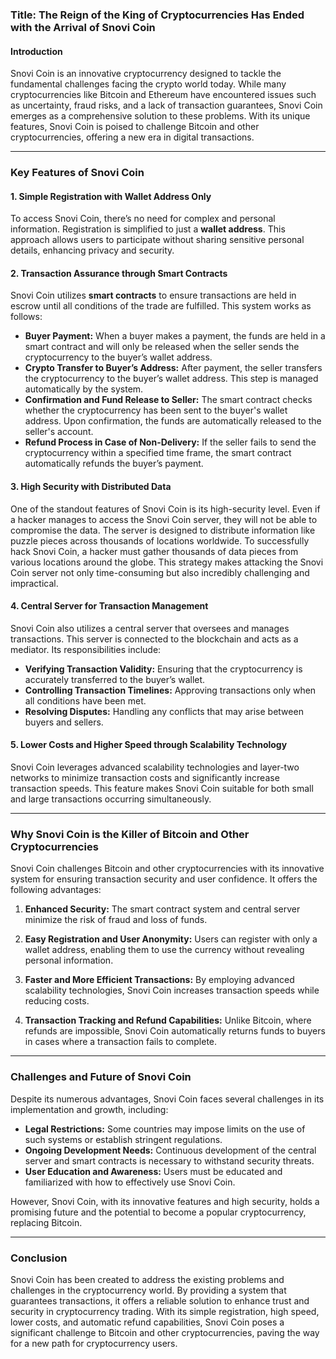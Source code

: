 ### **Title: The Reign of the King of Cryptocurrencies Has Ended with the Arrival of Snovi Coin**

#### **Introduction**
Snovi Coin is an innovative cryptocurrency designed to tackle the fundamental challenges facing the crypto world today. While many cryptocurrencies like Bitcoin and Ethereum have encountered issues such as uncertainty, fraud risks, and a lack of transaction guarantees, Snovi Coin emerges as a comprehensive solution to these problems. With its unique features, Snovi Coin is poised to challenge Bitcoin and other cryptocurrencies, offering a new era in digital transactions.

---

### **Key Features of Snovi Coin**

#### **1. Simple Registration with Wallet Address Only**
To access Snovi Coin, there’s no need for complex and personal information. Registration is simplified to just a **wallet address**. This approach allows users to participate without sharing sensitive personal details, enhancing privacy and security.

#### **2. Transaction Assurance through Smart Contracts**
Snovi Coin utilizes **smart contracts** to ensure transactions are held in escrow until all conditions of the trade are fulfilled. This system works as follows:

- **Buyer Payment:** When a buyer makes a payment, the funds are held in a smart contract and will only be released when the seller sends the cryptocurrency to the buyer’s wallet address.
- **Crypto Transfer to Buyer’s Address:** After payment, the seller transfers the cryptocurrency to the buyer’s wallet address. This step is managed automatically by the system.
- **Confirmation and Fund Release to Seller:** The smart contract checks whether the cryptocurrency has been sent to the buyer's wallet address. Upon confirmation, the funds are automatically released to the seller's account.
- **Refund Process in Case of Non-Delivery:** If the seller fails to send the cryptocurrency within a specified time frame, the smart contract automatically refunds the buyer’s payment.

#### **3. High Security with Distributed Data**
One of the standout features of Snovi Coin is its high-security level. Even if a hacker manages to access the Snovi Coin server, they will not be able to compromise the data. The server is designed to distribute information like puzzle pieces across thousands of locations worldwide. To successfully hack Snovi Coin, a hacker must gather thousands of data pieces from various locations around the globe. This strategy makes attacking the Snovi Coin server not only time-consuming but also incredibly challenging and impractical.

#### **4. Central Server for Transaction Management**
Snovi Coin also utilizes a central server that oversees and manages transactions. This server is connected to the blockchain and acts as a mediator. Its responsibilities include:

- **Verifying Transaction Validity:** Ensuring that the cryptocurrency is accurately transferred to the buyer’s wallet.
- **Controlling Transaction Timelines:** Approving transactions only when all conditions have been met.
- **Resolving Disputes:** Handling any conflicts that may arise between buyers and sellers.

#### **5. Lower Costs and Higher Speed through Scalability Technology**
Snovi Coin leverages advanced scalability technologies and layer-two networks to minimize transaction costs and significantly increase transaction speeds. This feature makes Snovi Coin suitable for both small and large transactions occurring simultaneously.

---

### **Why Snovi Coin is the Killer of Bitcoin and Other Cryptocurrencies**

Snovi Coin challenges Bitcoin and other cryptocurrencies with its innovative system for ensuring transaction security and user confidence. It offers the following advantages:

1. **Enhanced Security:** The smart contract system and central server minimize the risk of fraud and loss of funds.
  
2. **Easy Registration and User Anonymity:** Users can register with only a wallet address, enabling them to use the currency without revealing personal information.

3. **Faster and More Efficient Transactions:** By employing advanced scalability technologies, Snovi Coin increases transaction speeds while reducing costs.

4. **Transaction Tracking and Refund Capabilities:** Unlike Bitcoin, where refunds are impossible, Snovi Coin automatically returns funds to buyers in cases where a transaction fails to complete.

---

### **Challenges and Future of Snovi Coin**

Despite its numerous advantages, Snovi Coin faces several challenges in its implementation and growth, including:

- **Legal Restrictions:** Some countries may impose limits on the use of such systems or establish stringent regulations.
- **Ongoing Development Needs:** Continuous development of the central server and smart contracts is necessary to withstand security threats.
- **User Education and Awareness:** Users must be educated and familiarized with how to effectively use Snovi Coin.

However, Snovi Coin, with its innovative features and high security, holds a promising future and the potential to become a popular cryptocurrency, replacing Bitcoin.

---

### **Conclusion**

Snovi Coin has been created to address the existing problems and challenges in the cryptocurrency world. By providing a system that guarantees transactions, it offers a reliable solution to enhance trust and security in cryptocurrency trading. With its simple registration, high speed, lower costs, and automatic refund capabilities, Snovi Coin poses a significant challenge to Bitcoin and other cryptocurrencies, paving the way for a new path for cryptocurrency users.
